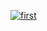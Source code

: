[![first](https://github.com/Mihunchik1/hexlet-my-first-workflow1/actions/workflows/first.yml/badge.svg?branch=main)](https://github.com/Mihunchik1/hexlet-my-first-workflow1/actions/workflows/first.yml)
